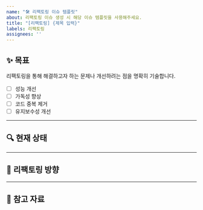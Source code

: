 ```yaml
---
name: "🛠️ 리팩토링 이슈 템플릿"
about: 리팩토링 이슈 생성 시 해당 이슈 템플릿을 사용해주세요.
title: "[리팩토링] {제목 입력}"
labels: 리팩토링
assignees: ''
---
```


## ✨ 목표
리팩토링을 통해 해결하고자 하는 문제나 개선하려는 점을 명확히 기술합니다.
- [ ] 성능 개선
- [ ] 가독성 향상
- [ ] 코드 중복 제거
- [ ] 유지보수성 개선

---

## 🔍 현재 상태


---

## 🎯 리팩토링 방향


---

## 📄 참고 자료
